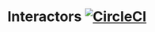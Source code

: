 # Interactors [![CircleCI](https://circleci.com/gh/wwilsman/interactors/tree/master.svg?style=svg)](https://circleci.com/gh/wwilsman/interactors/tree/master)
